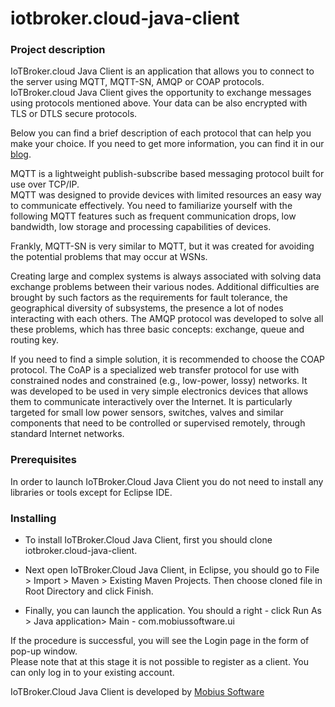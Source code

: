 # iotbroker.cloud-java-client

### Project description

IoTBroker.cloud Java Client is an application that allows you to connect to the server using MQTT, MQTT-SN, 
AMQP or COAP protocols. IoTBroker.cloud Java Client gives the opportunity to exchange messages using protocols mentioned above. Your data can be also encrypted with TLS or DTLS secure protocols.   

Below you can find a brief description of each protocol that can help you make your choice. 
If you need to get more information, you can find it in our [blog](https://www.iotbroker.cloud/clientApps/Java/MQTT).
 
MQTT is a lightweight publish-subscribe based messaging protocol built for use over TCP/IP.  
MQTT was designed to provide devices with limited resources an easy way to communicate effectively. 
You need to familiarize yourself with the following MQTT features such as frequent communication drops, low bandwidth, 
low storage and processing capabilities of devices. 

Frankly, MQTT-SN is very similar to MQTT, but it was created for avoiding the potential problems that may occur at WSNs. 

Creating large and complex systems is always associated with solving data exchange problems between their various nodes. 
Additional difficulties are brought by such factors as the requirements for fault tolerance, the geographical diversity of subsystems, the presence a lot of nodes interacting with each others. The AMQP protocol was developed to solve all these problems, which has three basic concepts: exchange, queue and routing key. 

If you need to find a simple solution, it is recommended to choose the COAP protocol. 
The CoAP is a specialized web transfer protocol for use with constrained nodes and constrained (e.g., low-power, lossy) networks. It was developed to be used in very simple electronics devices that allows them to communicate interactively over the Internet. It is particularly targeted for small low power sensors, switches, valves and similar components that need to be controlled or supervised remotely, through standard Internet networks.   
 
### Prerequisites

In order to launch IoTBroker.Cloud Java Client you do not need to install any libraries or tools except for Eclipse IDE.  

### Installing

* To install IoTBroker.Cloud Java Client, first you should clone iotbroker.cloud-java-client.  

 * Next open IoTBroker.Cloud Java Client, in Eclipse, you should go to File > Import > Maven > Existing Maven Projects. 
Then choose cloned file in Root Directory and click Finish.   

 * Finally, you can launch the application. You should a right - click Run As > Java application> Main - com.mobiussoftware.ui  

If the procedure is successful, you will see the Login page in the form of pop-up window.  
Please note that at this stage it is not possible to register as a client. You can only log in to your existing account. 


IoTBroker.Cloud Java Client is developed by [Mobius Software](http://mobius-software.com/)
